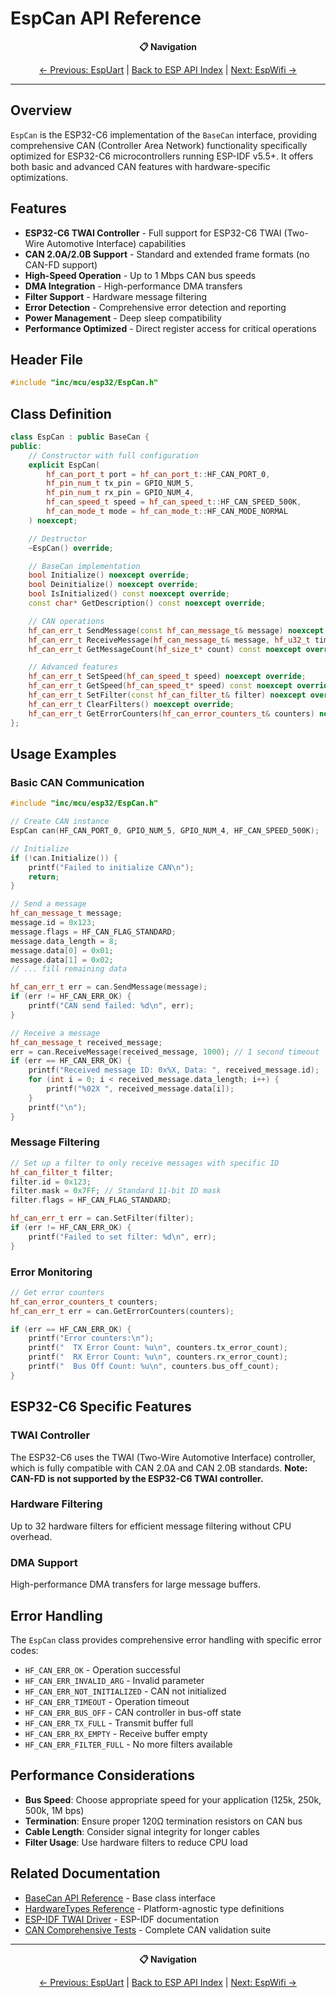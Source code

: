 # EspCan API Reference

<div align="center">

**📋 Navigation**

[← Previous: EspUart](EspUart.md) | [Back to ESP API Index](README.md) | [Next: EspWifi
→](EspWifi.md)

</div>

---

## Overview

`EspCan` is the ESP32-C6 implementation of the `BaseCan` interface,
providing comprehensive CAN (Controller Area Network) functionality specifically optimized for
ESP32-C6 microcontrollers running ESP-IDF v5.5+.
It offers both basic and advanced CAN features with hardware-specific optimizations.

## Features

- **ESP32-C6 TWAI Controller** - Full support for ESP32-C6 TWAI (Two-Wire Automotive Interface) capabilities
- **CAN 2.0A/2.0B Support** - Standard and extended frame formats (no CAN-FD support)
- **High-Speed Operation** - Up to 1 Mbps CAN bus speeds
- **DMA Integration** - High-performance DMA transfers
- **Filter Support** - Hardware message filtering
- **Error Detection** - Comprehensive error detection and reporting
- **Power Management** - Deep sleep compatibility
- **Performance Optimized** - Direct register access for critical operations

## Header File

```cpp
#include "inc/mcu/esp32/EspCan.h"
```

## Class Definition

```cpp
class EspCan : public BaseCan {
public:
    // Constructor with full configuration
    explicit EspCan(
        hf_can_port_t port = hf_can_port_t::HF_CAN_PORT_0,
        hf_pin_num_t tx_pin = GPIO_NUM_5,
        hf_pin_num_t rx_pin = GPIO_NUM_4,
        hf_can_speed_t speed = hf_can_speed_t::HF_CAN_SPEED_500K,
        hf_can_mode_t mode = hf_can_mode_t::HF_CAN_MODE_NORMAL
    ) noexcept;

    // Destructor
    ~EspCan() override;

    // BaseCan implementation
    bool Initialize() noexcept override;
    bool Deinitialize() noexcept override;
    bool IsInitialized() const noexcept override;
    const char* GetDescription() const noexcept override;

    // CAN operations
    hf_can_err_t SendMessage(const hf_can_message_t& message) noexcept override;
    hf_can_err_t ReceiveMessage(hf_can_message_t& message, hf_u32_t timeout_ms = 0) noexcept override;
    hf_can_err_t GetMessageCount(hf_size_t* count) const noexcept override;

    // Advanced features
    hf_can_err_t SetSpeed(hf_can_speed_t speed) noexcept override;
    hf_can_err_t GetSpeed(hf_can_speed_t* speed) const noexcept override;
    hf_can_err_t SetFilter(const hf_can_filter_t& filter) noexcept override;
    hf_can_err_t ClearFilters() noexcept override;
    hf_can_err_t GetErrorCounters(hf_can_error_counters_t& counters) noexcept override;
};
```

## Usage Examples

### Basic CAN Communication

```cpp
#include "inc/mcu/esp32/EspCan.h"

// Create CAN instance
EspCan can(HF_CAN_PORT_0, GPIO_NUM_5, GPIO_NUM_4, HF_CAN_SPEED_500K);

// Initialize
if (!can.Initialize()) {
    printf("Failed to initialize CAN\n");
    return;
}

// Send a message
hf_can_message_t message;
message.id = 0x123;
message.flags = HF_CAN_FLAG_STANDARD;
message.data_length = 8;
message.data[0] = 0x01;
message.data[1] = 0x02;
// ... fill remaining data

hf_can_err_t err = can.SendMessage(message);
if (err != HF_CAN_ERR_OK) {
    printf("CAN send failed: %d\n", err);
}

// Receive a message
hf_can_message_t received_message;
err = can.ReceiveMessage(received_message, 1000); // 1 second timeout
if (err == HF_CAN_ERR_OK) {
    printf("Received message ID: 0x%X, Data: ", received_message.id);
    for (int i = 0; i < received_message.data_length; i++) {
        printf("%02X ", received_message.data[i]);
    }
    printf("\n");
}
```

### Message Filtering

```cpp
// Set up a filter to only receive messages with specific ID
hf_can_filter_t filter;
filter.id = 0x123;
filter.mask = 0x7FF; // Standard 11-bit ID mask
filter.flags = HF_CAN_FLAG_STANDARD;

hf_can_err_t err = can.SetFilter(filter);
if (err != HF_CAN_ERR_OK) {
    printf("Failed to set filter: %d\n", err);
}
```

### Error Monitoring

```cpp
// Get error counters
hf_can_error_counters_t counters;
hf_can_err_t err = can.GetErrorCounters(counters);

if (err == HF_CAN_ERR_OK) {
    printf("Error counters:\n");
    printf("  TX Error Count: %u\n", counters.tx_error_count);
    printf("  RX Error Count: %u\n", counters.rx_error_count);
    printf("  Bus Off Count: %u\n", counters.bus_off_count);
}
```

## ESP32-C6 Specific Features

### TWAI Controller

The ESP32-C6 uses the TWAI (Two-Wire Automotive Interface) controller,
which is fully compatible with CAN 2.0A and CAN 2.0B standards.
**Note: CAN-FD is not supported by the ESP32-C6 TWAI controller.**

### Hardware Filtering

Up to 32 hardware filters for efficient message filtering without CPU overhead.

### DMA Support

High-performance DMA transfers for large message buffers.

## Error Handling

The `EspCan` class provides comprehensive error handling with specific error codes:

- `HF_CAN_ERR_OK` - Operation successful
- `HF_CAN_ERR_INVALID_ARG` - Invalid parameter
- `HF_CAN_ERR_NOT_INITIALIZED` - CAN not initialized
- `HF_CAN_ERR_TIMEOUT` - Operation timeout
- `HF_CAN_ERR_BUS_OFF` - CAN controller in bus-off state
- `HF_CAN_ERR_TX_FULL` - Transmit buffer full
- `HF_CAN_ERR_RX_EMPTY` - Receive buffer empty
- `HF_CAN_ERR_FILTER_FULL` - No more filters available

## Performance Considerations

- **Bus Speed**: Choose appropriate speed for your application (125k, 250k, 500k, 1M bps)
- **Termination**: Ensure proper 120Ω termination resistors on CAN bus
- **Cable Length**: Consider signal integrity for longer cables
- **Filter Usage**: Use hardware filters to reduce CPU load

## Related Documentation

- [BaseCan API Reference](../api/BaseCan.md) - Base class interface
- [HardwareTypes Reference](../api/HardwareTypes.md) - Platform-agnostic type definitions
- [ESP-IDF TWAI Driver](https://docs.espressif.com/projects/esp-idf/en/latest/esp32c6/api-reference/peripherals/twai.html) - ESP-IDF documentation
- [CAN Comprehensive Tests](../../examples/esp32/docs/README_CAN_TEST.md) - Complete CAN validation suite

---

<div align="center">

**📋 Navigation**

[← Previous: EspUart](EspUart.md) | [Back to ESP API Index](README.md) | [Next: EspWifi
→](EspWifi.md)

</div>